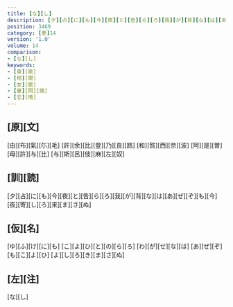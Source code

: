 ```yaml
---
title: [な][し]
description: [夕][占][に][も][今][夜][と][告][ら][ろ][我][が][背][な][は][あ][ぜ][ぞ][も][今][夜][寄][し][ろ][来][ま][さ][ぬ]
position: 3469
category: [巻]14
version: '1.0'
volume: 14
comparison:
- [な][し]
keywords:
- [東][歌]
- [相][聞]
- [女][歌]
- [妻][問][媿]
- [恋][情]
---
```


## [原][文]

[由][布][氣][尓][毛] [許][余][比][登][乃][良][路] [和][賀][西][奈][波] [阿][是][曽][母][許][与][比] [与][斯][呂][伎][麻][左][奴]

## [訓][読]

[夕][占][に][も][今][夜][と][告][ら][ろ][我][が][背][な][は][あ][ぜ][ぞ][も][今][夜][寄][し][ろ][来][ま][さ][ぬ]

## [仮][名]

[ゆ][ふ][け][に][も] [こ][よ][ひ][と][の][ら][ろ] [わ][が][せ][な][は] [あ][ぜ][ぞ][も][こ][よ][ひ] [よ][し][ろ][き][ま][さ][ぬ]

## [左][注]

[な][し]
